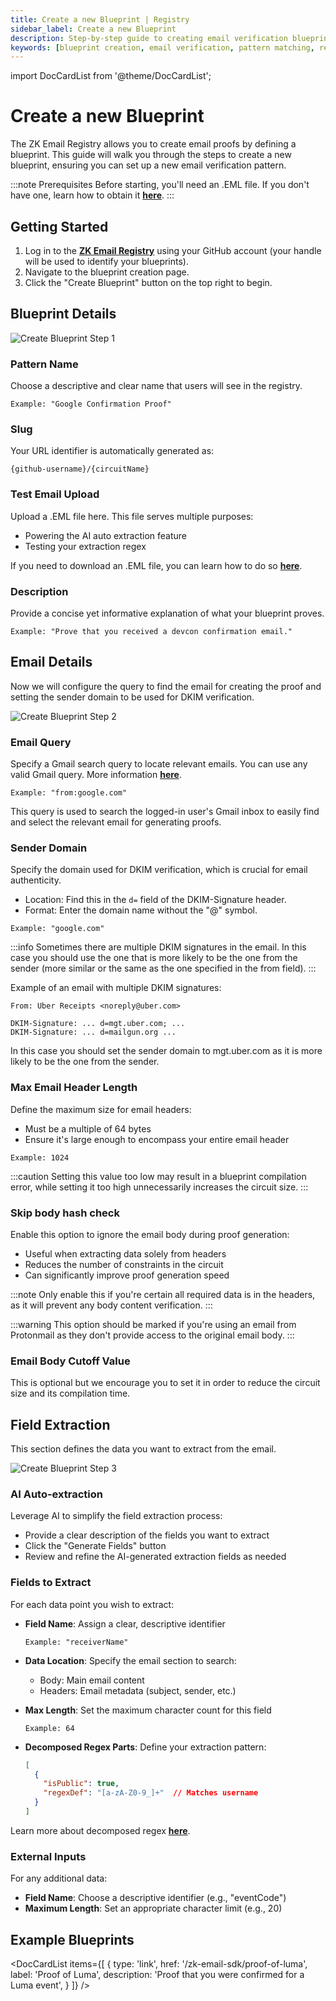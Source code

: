 ```yaml
---
title: Create a new Blueprint | Registry
sidebar_label: Create a new Blueprint
description: Step-by-step guide to creating email verification blueprints in the ZK Email Registry, including pattern configuration, field extraction, and AI-assisted setup
keywords: [blueprint creation, email verification, pattern matching, regex configuration, field extraction, AI auto-extraction, DKIM verification, circuit parameters, proof generation, email parsing]
---
```


import DocCardList from '@theme/DocCardList';

# Create a new Blueprint

<Head>
  <link 
    rel="preload" 
    as="image" 
    href="/img/registry/create-blueprint.webp"
    fetchpriority="high"
  />
</Head>

The ZK Email Registry allows you to create email proofs by defining a blueprint. This guide will walk you through the steps to create a new blueprint, ensuring you can set up a new email verification pattern.

:::note Prerequisites
Before starting, you'll need an .EML file. If you don't have one, learn how to obtain it [**here**](/zk-email-sdk/get-eml-file).
:::

## Getting Started

1. Log in to the [**ZK Email Registry**](https://registry.zk.email) using your GitHub account (your handle will be used to identify your blueprints).
2. Navigate to the blueprint creation page.
3. Click the "Create Blueprint" button on the top right to begin.

## Blueprint Details


![Create Blueprint Step 1](/img/registry/create-blueprint.webp)

### Pattern Name
Choose a descriptive and clear name that users will see in the registry.
```
Example: "Google Confirmation Proof"
```

### Slug
Your URL identifier is automatically generated as:
```
{github-username}/{circuitName}
```

### Test Email Upload
Upload a .EML file here. This file serves multiple purposes:
- Powering the AI auto extraction feature
- Testing your extraction regex

If you need to download an .EML file, you can learn how to do so [**here**](/zk-email-sdk/get-eml-file).

### Description
Provide a concise yet informative explanation of what your blueprint proves.
```
Example: "Prove that you received a devcon confirmation email."
```

## Email Details

Now we will configure the query to find the email for creating the proof and setting the sender domain to be used for DKIM verification.

![Create Blueprint Step 2](/img/registry/create-blueprint-step2.webp)

### Email Query
Specify a Gmail search query to locate relevant emails. You can use any valid Gmail query. More information [**here**](https://support.google.com/mail/answer/7190).
```
Example: "from:google.com"
```
This query is used to search the logged-in user's Gmail inbox to easily find and select the relevant email for generating proofs.

### Sender Domain
Specify the domain used for DKIM verification, which is crucial for email authenticity.
- Location: Find this in the `d=` field of the DKIM-Signature header.
- Format: Enter the domain name without the "@" symbol.
```
Example: "google.com"
```

:::info
Sometimes there are multiple DKIM signatures in the email. In this case you should use the one that is more likely to be the one from the sender (more similar or the same as the one specified in the from field).
:::

Example of an email with multiple DKIM signatures:
```
From: Uber Receipts <noreply@uber.com>

DKIM-Signature: ... d=mgt.uber.com; ...
DKIM-Signature: ... d=mailgun.org ...
```
In this case you should set the sender domain to mgt.uber.com as it is more likely to be the one from the sender.

### Max Email Header Length
Define the maximum size for email headers:
- Must be a multiple of 64 bytes
- Ensure it's large enough to encompass your entire email header
```
Example: 1024
```

:::caution
Setting this value too low may result in a blueprint compilation error, while setting it too high unnecessarily increases the circuit size.
:::

### Skip body hash check
Enable this option to ignore the email body during proof generation:
- Useful when extracting data solely from headers
- Reduces the number of constraints in the circuit
- Can significantly improve proof generation speed

:::note
Only enable this if you're certain all required data is in the headers, as it will prevent any body content verification.
:::

:::warning
This option should be marked if you're using an email from Protonmail as they don't provide access to the original email body.
:::

### Email Body Cutoff Value
This is optional but we encourage you to set it in order to reduce the circuit size and its compilation time.

## Field Extraction

This section defines the data you want to extract from the email.

![Create Blueprint Step 3](/img/registry/create-blueprint-step3.webp)

### AI Auto-extraction
Leverage AI to simplify the field extraction process:
- Provide a clear description of the fields you want to extract
- Click the "Generate Fields" button
- Review and refine the AI-generated extraction fields as needed

### Fields to Extract
For each data point you wish to extract:
- **Field Name**: Assign a clear, descriptive identifier
  ```
  Example: "receiverName"
  ```

- **Data Location**: Specify the email section to search:
  - Body: Main email content
  - Headers: Email metadata (subject, sender, etc.)

- **Max Length**: Set the maximum character count for this field
  ```
  Example: 64
  ```

- **Decomposed Regex Parts**: Define your extraction pattern:
  ```json
  [
    {
      "isPublic": true,
      "regexDef": "[a-zA-Z0-9_]+"  // Matches username
    }
  ]
  ```

Learn more about decomposed regex [**here**](/zk-email-sdk/regex#decomposed-regex).

### External Inputs
For any additional data:
- **Field Name**: Choose a descriptive identifier (e.g., "eventCode")
- **Maximum Length**: Set an appropriate character limit (e.g., 20)

## Example Blueprints

<DocCardList
  items={[
    {
      type: 'link',
      href: '/zk-email-sdk/proof-of-luma',
      label: 'Proof of Luma',
      description: 'Proof that you were confirmed for a Luma event',
    }
  ]}
/>